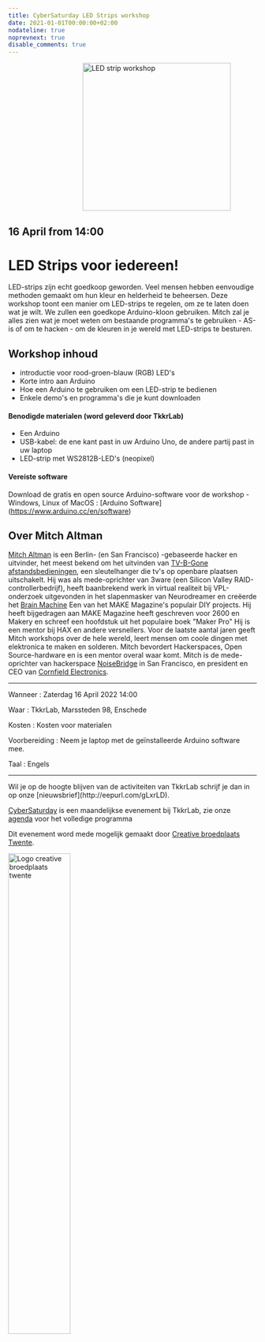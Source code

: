 ```yaml
---
title: CyberSaturday LED Strips workshop
date: 2021-01-01T00:00:00+02:00
nodateline: true
noprevnext: true
disable_comments: true
---
```



<img alt="LED strip workshop" src="/images/led_strip.jpg" width="300px" height="300px" style="margin: 0px 30%;">

## 16 April from 14:00  ##

# LED Strips voor iedereen! 

LED-strips zijn echt goedkoop geworden. Veel mensen hebben eenvoudige methoden gemaakt om hun kleur en helderheid te beheersen. Deze workshop toont een manier om LED-strips te regelen, om ze te laten doen wat je wilt. We zullen een  goedkope Arduino-kloon gebruiken. Mitch zal je alles zien wat je moet weten om bestaande programma's te gebruiken - AS-is of om te hacken - om de kleuren in je wereld met LED-strips te besturen.

## Workshop inhoud
- introductie voor rood-groen-blauw (RGB) LED's
- Korte intro aan Arduino
- Hoe een Arduino te gebruiken om een ​​LED-strip te bedienen
- Enkele demo's en programma's die je kunt downloaden

#### Benodigde materialen (word geleverd door TkkrLab)
- Een Arduino 
- USB-kabel: de ene kant past in uw Arduino Uno, de andere partij past in uw laptop 
- LED-strip met WS2812B-LED's (neopixel)

#### Vereiste software
Download de gratis en open source Arduino-software voor de workshop - Windows, Linux of MacOS :
[Arduino Software] (https://www.arduino.cc/en/software)

## Over Mitch Altman
[Mitch Altman](https://en.wikipedia.org/wiki/mitch_altman) is een Berlin- (en San Francisco) -gebaseerde hacker en uitvinder, het meest bekend om het uitvinden van [TV-B-Gone afstandsbedieningen](http://tvbgone.com/), een sleutelhanger die tv's op openbare plaatsen uitschakelt. Hij was als mede-oprichter van 3ware (een Silicon Valley  RAID-controllerbedrijf), heeft baanbrekend werk in virtual realiteit bij VPL-onderzoek uitgevonden in het slapenmasker van Neurodreamer en creëerde het [Brain Machine](https://makezine.com/2008/11/13/the-brain-machine/) Een van het MAKE Magazine's populair DIY projects. Hij heeft bijgedragen aan  MAKE Magazine heeft geschreven voor 2600 en Makery en schreef een hoofdstuk uit het populaire boek "Maker Pro" Hij is een mentor bij HAX en andere versnellers. Voor de laatste aantal jaren geeft Mitch workshops over de hele wereld, leert mensen om coole dingen met elektronica te maken en solderen. Mitch bevordert Hackerspaces, Open Source-hardware en is een mentor overal waar komt. Mitch is de mede-oprichter van hackerspace [NoiseBridge](https://noisebridge.net/) in San Francisco, en president en CEO van [Cornfield Electronics](https://www.cornfieltelectronics.com/).

<hr>
Wanneer : Zaterdag 16 April 2022 14:00

Waar : TkkrLab, Marssteden 98, Enschede

Kosten : Kosten voor materialen

Voorbereiding : Neem je laptop met de geïnstalleerde Arduino software mee.

Taal : Engels

<hr>
Wil je op de hoogte blijven van de activiteiten van TkkrLab schrijf je dan in op onze [nieuwsbrief](http://eepurl.com/gLxrLD).


[CyberSaturday](/cybersaturdays/cybersaturday/) is een maandelijkse evenement bij TkkrLab, zie onze [agenda](/agenda/) voor het volledige programma

Dit evenement word mede mogelijk gemaakt door [Creative broedplaats Twente](http://www.creatievebroedplaatsentwente.nl/).

<img width=50% src="/images/Logo-Creatieve-Broedplaatsen-Twente.jpg"  alt="Logo creative broedplaats twente">